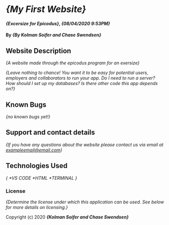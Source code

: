 # _{My First Website}_

#### _{Excersize for Epicodus}, {08/04/2020 9:53PM}_

#### By _**{By Kolman Soifer and Chase Swendsen}**_

## Website Description

_{A website made through the epicodus program for an exersize}_


_{Leave nothing to chance! You want it to be easy for potential users, employers and collaborators to run your app. Do I need to run a server? How should I set up my databases? Is there other code this app depends on?}_

## Known Bugs

_{no known bugs yet!}_

## Support and contact details

_{If you have any questions about the website please contact us via email at exampleemail@email.com}_

## Technologies Used

_{
  *VS CODE
  *HTML
  *TERMINAL
  }_

### License

*{Determine the license under which this application can be used.  See below for more details on licensing.}*

Copyright (c) 2020 **_{Kolman Soifer and Chase Swendsen}_**